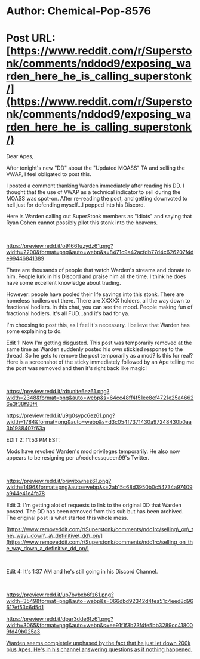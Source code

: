 # Author: Chemical-Pop-8576
# Post URL: [https://www.reddit.com/r/Superstonk/comments/nddod9/exposing_warden_here_he_is_calling_superstonk/](https://www.reddit.com/r/Superstonk/comments/nddod9/exposing_warden_here_he_is_calling_superstonk/)


Dear Apes,

After tonight's new "DD" about the "Updated MOASS" TA and selling the VWAP, I feel obligated to post this.

I posted a comment thanking Warden immediately after reading his DD.  I thought that the use of VWAP as a technical indicator to sell during the MOASS was spot-on.  After re-reading the post, and getting downvoted to hell just for defending myself...I popped into his Discord.

Here is Warden calling out SuperStonk members as "idiots" and saying that Ryan Cohen cannot possibly pilot this stonk into the heavens.

&#x200B;

https://preview.redd.it/o91661uzydz61.png?width=2200&format=png&auto=webp&s=8471c9a42acfdb77d4c626207f4de99446841389

There are thousands of people that watch Warden's streams and donate to him.  People lurk in his Discord and praise him all the time.  I think he does have some excellent knowledge about trading.

However: people have pooled their life savings into this stonk.  There are homeless hodlers out there.  There are XXXXX holders, all the way down to fractional hodlers.  In this chat, you can see the mood.  People making fun of fractional hodlers.  It's all FUD...and it's bad for ya.

I'm choosing to post this, as I feel it's necessary.  I believe that Warden has some explaining to do.

Edit 1:  Now I'm getting disgusted.  This post was temporarily removed at the same time as Warden suddenly posted his own stickied response to the thread. So he gets to remove the post temporarily as a mod? Is this for real?  Here is a screenshot of the sticky immediately followed by an Ape telling me the post was removed and then it's right back like magic!

&#x200B;

https://preview.redd.it/rdtunite6ez61.png?width=2348&format=png&auto=webp&s=64cc48ff4f51ee8ef4721e25a46626e3f38f98f4

https://preview.redd.it/u9g0sypc6ez61.png?width=1784&format=png&auto=webp&s=d3c054f7371430a97248430b0aa3b1988407f63a

EDIT 2: 11:53 PM EST:

Mods have revoked Warden's mod privileges temporarily.  He also now appears to be resigning per u/redchessqueen99's Twitter.

&#x200B;

https://preview.redd.it/brjwitxwnez61.png?width=1496&format=png&auto=webp&s=2ab15c68d3950b0c54734a97409a944e41c4fa78

Edit 3: I'm getting alot of requests to link to the original DD that Warden posted.  The DD has been removed from this sub but has been archived.  The original post is what started this whole mess.

[https://www.removeddit.com/r/Superstonk/comments/ndc1rc/selling\_on\_the\_way\_down\_a\_definitive\_dd\_on/](https://www.removeddit.com/r/Superstonk/comments/ndc1rc/selling_on_the_way_down_a_definitive_dd_on/)

&#x200B;

Edit 4:  It's 1:37 AM and he's still going in his Discord Channel.  

&#x200B;

https://preview.redd.it/up7bybxb6fz61.png?width=3549&format=png&auto=webp&s=066dbd92342d4fea51c4eed8d96617ef53c6d5d1

https://preview.redd.it/dpar3dde6fz61.png?width=3065&format=png&auto=webp&s=ee91f1f3b73f4fe5bb3289cc418009fd49b025a3

[Warden seems completely unphased by the fact that he just let down 200k plus Apes.  He's in his channel answering questions as if nothing happened.  ](https://preview.redd.it/uirwiofh6fz61.png?width=2756&format=png&auto=webp&s=6a850c0c880b8471814f277edd1daf34c24d4f95)

&#x200B;